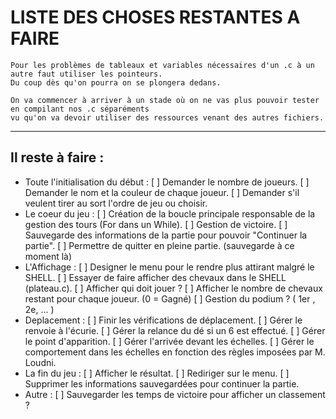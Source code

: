 # LISTE DES CHOSES RESTANTES A FAIRE

    Pour les problèmes de tableaux et variables nécessaires d'un .c à un autre faut utiliser les pointeurs.
    Du coup dès qu'on pourra on se plongera dedans.

    On va commencer à arriver à un stade où on ne vas plus pouvoir tester en compilant nos .c séparéments 
    vu qu'on va devoir utiliser des ressources venant des autres fichiers.

---------------------------------------------------------------------------------------------------

## Il reste à faire :

* Toute l'initialisation du début :
    [ ] Demander le nombre de joueurs.
    [ ] Demander le nom et la couleur de chaque joueur.
    [ ] Demander s'il veulent tirer au sort l'ordre de jeu ou choisir.
* Le coeur du jeu :
    [ ] Création de la boucle principale responsable de la gestion des tours (For dans un While).
    [ ] Gestion de victoire.
    [ ] Sauvegarde des informations de la partie pour pouvoir "Continuer la partie".
    [ ] Permettre de quitter en pleine partie. (sauvegarde à ce moment là)
* L'Affichage :
    [ ] Designer le menu pour le rendre plus attirant malgré le SHELL.
    [ ] Essayer de faire afficher des chevaux dans le SHELL (plateau.c).
    [ ] Afficher qui doit jouer ?
    [ ] Afficher le nombre de chevaux restant pour chaque joueur. (0 = Gagné)
    [ ] Gestion du podium ? ( 1er , 2e, ... )
* Deplacement :
    [ ] Finir les vérifications de déplacement.
    [ ] Gérer le renvoie à l'écurie.
    [ ] Gérer la relance du dé si un 6 est effectué.
    [ ] Gérer le point d'apparition.
    [ ] Gérer l'arrivée devant les échelles.
    [ ] Gérer le comportement dans les échelles en fonction des règles imposées par M. Loudni.
* La fin du jeu :
    [ ] Afficher le résultat.
    [ ] Rediriger sur le menu.
    [ ] Supprimer les informations sauvegardées pour continuer la partie.
* Autre : 
    [ ] Sauvegarder les temps de victoire pour afficher un classement ?